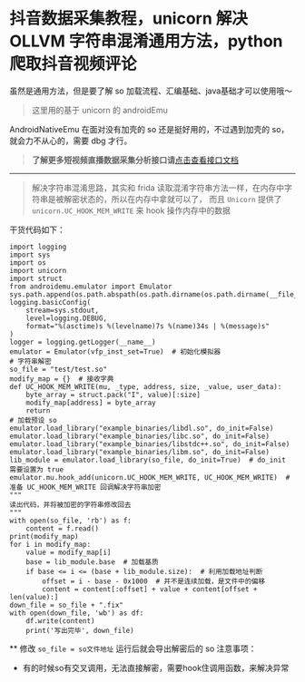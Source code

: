 # 抖音数据采集教程，unicorn 解决 OLLVM 字符串混淆通用方法，python爬取抖音视频评论



虽然是通用方法，但是要了解 so 加载流程、汇编基础、java基础才可以使用哦～
> 这里用的基于 unicorn 的 androidEmu

AndroidNativeEmu 在面对没有加壳的 so 还是挺好用的，不过遇到加壳的 so，就会力不从心的，需要 dbg 才行。

>**了解更多短视频直播数据采集分析接口请**[点击查看接口文档](https://docs.qq.com/doc/DU3RKUFVFdVhQbXlR) 

---

> 解决字符串混淆思路，其实和 frida 读取混淆字符串方法一样，在内存中字符串是被解密状态的，所以在内存中拿就可以了， 而且 `Unicorn` 提供了 `unicorn.UC_HOOK_MEM_WRITE` 来 hook 操作内存中的数据

干货代码如下：
```
import logging
import sys
import os
import unicorn
import struct
from androidemu.emulator import Emulator
sys.path.append(os.path.abspath(os.path.dirname(os.path.dirname(__file__))))
logging.basicConfig(
    stream=sys.stdout,
    level=logging.DEBUG,
    format="%(asctime)s %(levelname)7s %(name)34s | %(message)s"
)
logger = logging.getLogger(__name__)
emulator = Emulator(vfp_inst_set=True)  # 初始化模拟器
# 字符串解密
so_file = "test/test.so"
modify_map = {}  # 接收字典
def UC_HOOK_MEM_WRITE(mu, _type, address, size, _value, user_data):
    byte_array = struct.pack("I", value)[:size]
    modify_map[address] = byte_array
    return
# 加载预设 so
emulator.load_library("example_binaries/libdl.so", do_init=False)
emulator.load_library("example_binaries/libc.so", do_init=False)
emulator.load_library("example_binaries/libstdc++.so", do_init=False)
emulator.load_library("example_binaries/libm.so", do_init=False)
lib_module = emulator.load_library(so_file, do_init=True)  # do_init 需要设置为 true
emulator.mu.hook_add(unicorn.UC_HOOK_MEM_WRITE, UC_HOOK_MEM_WRITE)  # 准备 UC_HOOK_MEM_WRITE 回调解决字符串加密
"""
读出代码，并将被加密的字符串修改回去
"""
with open(so_file, 'rb') as f:
    content = f.read()
print(modify_map)
for i in modify_map:
    value = modify_map[i]
    base = lib_module.base  # 加载基质
    if base <= i <= (base + lib_module.size):  # 利用加载地址判断
        offset = i - base - 0x1000  # 并不是连续加载，是文件中的偏移
        content = content[:offset] + value + content[offset + len(value):]
down_file = so_file + ".fix"
with open(down_file, 'wb') as df:
    df.write(content)
    print('写出完毕', down_file)
```
**
修改 `so_file = so文件地址` 运行后就会导出解密后的 so
注意事项：

- 有的时候so有交叉调用，无法直接解密，需要hook住调用函数，来解决异常
